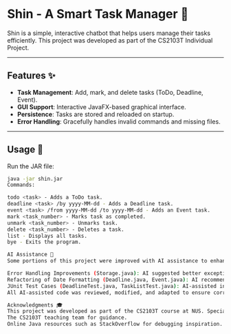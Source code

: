# Shin - A Smart Task Manager 📝

Shin is a simple, interactive chatbot that helps users manage their tasks efficiently.
This project was developed as part of the CS2103T Individual Project.

---

## Features ✨
- **Task Management**: Add, mark, and delete tasks (ToDo, Deadline, Event).
- **GUI Support**: Interactive JavaFX-based graphical interface.
- **Persistence**: Tasks are stored and reloaded on startup.
- **Error Handling**: Gracefully handles invalid commands and missing files.

---

## Usage 🚀
Run the JAR file:
```sh
java -jar shin.jar
Commands:

todo <task> - Adds a ToDo task.
deadline <task> /by yyyy-MM-dd - Adds a Deadline task.
event <task> /from yyyy-MM-dd /to yyyy-MM-dd - Adds an Event task.
mark <task_number> - Marks task as completed.
unmark <task_number> - Unmarks task.
delete <task_number> - Deletes a task.
list - Displays all tasks.
bye - Exits the program.

AI Assistance 🤖
Some portions of this project were improved with AI assistance to enhance code quality and productivity:

Error Handling Improvements (Storage.java): AI suggested better exception handling and missing file creation methods.
Refactoring of Date Formatting (Deadline.java, Event.java): AI recommended more efficient date parsing methods.
JUnit Test Cases (DeadlineTest.java, TaskListTest.java): AI-assisted in generating additional test cases for edge cases.
All AI-assisted code was reviewed, modified, and adapted to ensure correctness and compliance with the course policy.

Acknowledgments 🎓
This project was developed as part of the CS2103T course at NUS. Special thanks to:
The CS2103T teaching team for guidance.
Online Java resources such as StackOverflow for debugging inspiration.
